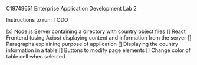 C19749651 Enterprise Application Development Lab 2

Instructions to run:
TODO

[x] Node.js Server containing a directory with country object files
[] React Frontend (using Axios) displaying content and information from the server
    [] Paragraphs explaining purpose of application
    [] Displaying the country information in a table
    [] Buttons to modify page elements
    [] Change color of table cell when selected